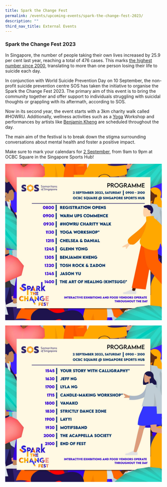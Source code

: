 ```yaml
---
title: Spark the Change Fest
permalink: /events/upcoming-events/spark-the-change-fest-2023/
description: ""
third_nav_title: External Events
---
```

### **Spark the Change Fest 2023**
In Singapore, the number of people taking their own lives increased by 25.9 per cent last year, reaching a total of 476 cases. This marks [the highest number since 2000](https://sg.news.yahoo.com/singapore-highest-suicide-deaths-478-cases-2022-021632405.html), translating to more than one person losing their life to suicide each day.

In conjunction with World Suicide Prevention Day on 10 September, the non-profit suicide prevention centre SOS has taken the initiative to organise the Spark the Change Fest 2023. The primary aim of this event is to bring the community together and offer support to individuals struggling with suicidal thoughts or grappling with its aftermath, according to SOS.

Now in its second year, the event starts with a 3km charity walk called #HOWRU. Additionally, wellness activities such as a [Yoga](https://sg.style.yahoo.com/free-yoga-classes-in-singapore-to-get-you-started-this-international-yoga-day-081526555.html) Workshop and performances by artists like [Benjamin Kheng](https://sg.news.yahoo.com/singapore-artiste-benjamin-kheng-freelancer-business-owner-055954608.html) are scheduled throughout the day.

The main aim of the festival is to break down the stigma surrounding conversations about mental health and foster a positive impact.

Make sure to mark your calendars for [2 September](https://www.facebook.com/SamaritansOfSingapore/posts/pfbid023MwQFZRCxtjZw4U5VeWZb5LyoZsWoJaHvz41WbHeqMqYdEM22fLrYi95PVEBXVPgl?ref=embed_post), from 9am to 9pm at OCBC Square in the Singapore Sports Hub!

![](/images/368009641_705203038315341_3377348330738059159_n.jpg)

![](/images/365303520_705203041648674_8566602240759327958_n.jpg)